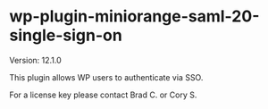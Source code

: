 # wp-plugin-miniorange-saml-20-single-sign-on

Version: 12.1.0

This plugin allows WP users to authenticate via SSO.

For a license key please contact Brad C. or Cory S.
